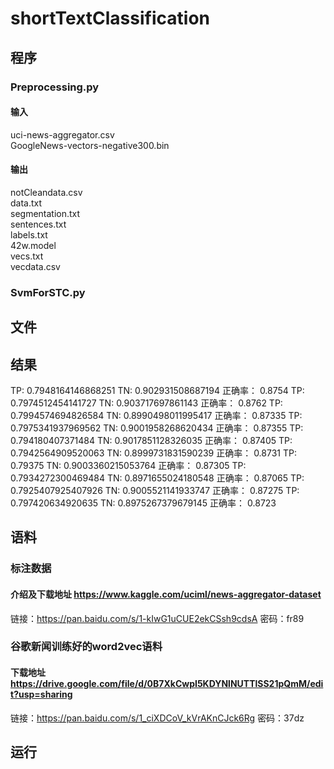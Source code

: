 # shortTextClassification
## 程序
### Preprocessing.py
#### 输入
uci-news-aggregator.csv <br>
GoogleNews-vectors-negative300.bin <br>
#### 输出
notCleandata.csv <br>
data.txt <br>
segmentation.txt <br>
sentences.txt <br>
labels.txt <br>
42w.model <br>
vecs.txt <br>
vecdata.csv <br>
### SvmForSTC.py
## 文件
## 结果
TP: 0.7948164146868251
TN: 0.902931508687194
正确率： 0.8754
TP: 0.7974512454141727
TN: 0.903717697861143
正确率： 0.8762
TP: 0.7994574694826584
TN: 0.8990498011995417
正确率： 0.87335
TP: 0.7975341937969562
TN: 0.9001958268620434
正确率： 0.87355
TP: 0.794180407371484
TN: 0.9017851128326035
正确率： 0.87405
TP: 0.7942564909520063
TN: 0.8999731831590239
正确率： 0.8731
TP: 0.79375
TN: 0.9003360215053764
正确率： 0.87305
TP: 0.7934272300469484
TN: 0.8971655024180548
正确率： 0.87065
TP: 0.7925407925407926
TN: 0.9005521141933747
正确率： 0.87275
TP: 0.797420634920635
TN: 0.8975267379679145
正确率： 0.8723
## 语料
### 标注数据
#### 介绍及下载地址 https://www.kaggle.com/uciml/news-aggregator-dataset <br>
链接：https://pan.baidu.com/s/1-kIwG1uCUE2ekCSsh9cdsA 密码：fr89
### 谷歌新闻训练好的word2vec语料
#### 下载地址 https://drive.google.com/file/d/0B7XkCwpI5KDYNlNUTTlSS21pQmM/edit?usp=sharing <br>
链接：https://pan.baidu.com/s/1_ciXDCoV_kVrAKnCJck6Rg 密码：37dz
## 运行